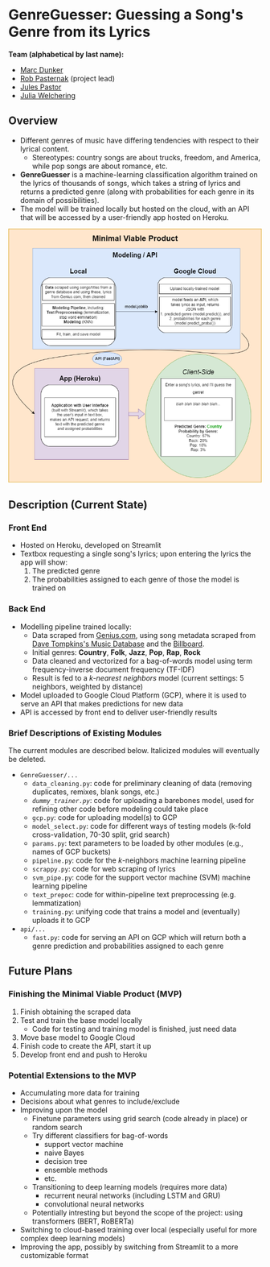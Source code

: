 # GenreGuesser: Guessing a Song's Genre from its Lyrics

**Team (alphabetical by last name):**
* [Marc Dunker](https://github.com/Dunkerm)
* [Rob Pasternak](https://github.com/robpasternak) (project lead)
* [Jules Pastor](https://github.com/JJPPastor)
* [Julia Welchering](https://github.com/julia-welch)

## Overview

- Different genres of music have differing tendencies with respect to their lyrical content.
    * Stereotypes: country songs are about trucks, freedom, and America, while pop songs are about romance, etc.
- **GenreGuesser** is a machine-learning classification algorithm trained on the lyrics of thousands of songs, which takes a string of lyrics and returns a predicted genre (along with probabilities for each genre in its domain of possibilities).
- The model will be trained locally but hosted on the cloud, with an API that will be accessed by a user-friendly app hosted on Heroku.

![productdiagram](productdiagram.png)

## Description (Current State)

### Front End

- Hosted on Heroku, developed on Streamlit
- Textbox requesting a single song's lyrics; upon entering the lyrics the app will show:
    1. The predicted genre
    2. The probabilities assigned to each genre of those the model is trained on

### Back End

- Modelling pipeline trained locally:
    * Data scraped from [Genius.com](https://www.genius.com), using song metadata scraped from [Dave Tompkins's Music Database](https://cs.uwaterloo.ca/~dtompkin/music/) and the [Billboard](https://www.billboard.com/charts/hot-100/).
    * Initial genres: **Country**, **Folk**, **Jazz**, **Pop**, **Rap**, **Rock**
    * Data cleaned and vectorized for a bag-of-words model using term frequency-inverse document frequency (TF-IDF)
    * Result is fed to a *k-nearest neighbors* model (current settings: 5 neighbors, weighted by distance)
- Model uploaded to Google Cloud Platform (GCP), where it is used to serve an API that makes predictions for new data
- API is accessed by front end to deliver user-friendly results

### Brief Descriptions of Existing Modules

The current modules are described below. Italicized modules will eventually be deleted.

* `GenreGuesser/...`
    * `data_cleaning.py`: code for preliminary cleaning of data (removing duplicates, remixes, blank songs, etc.)
    * _`dummy_trainer.py`_: code for uploading a barebones model, used for refining other code before modeling could take place
    * `gcp.py`: code for uploading model(s) to GCP
    * `model_select.py`: code for different ways of testing models (k-fold cross-validation, 70-30 split, grid search)
    * `params.py`: text parameters to be loaded by other modules (e.g., names of GCP buckets)
    * `pipeline.py`: code for the _k_-neighbors machine learning pipeline
    * `scrappy.py`: code for web scraping of lyrics
    * `svm_pipe.py`: code for the support vector machine (SVM) machine learning pipeline
    * `text_prepoc`: code for within-pipeline text preprocessing (e.g. lemmatization)
    * `training.py`: unifying code that trains a model and (eventually) uploads it to GCP
* `api/...`
    * `fast.py`: code for serving an API on GCP which will return both a genre prediction and probabilities assigned to each genre

## Future Plans
### Finishing the Minimal Viable Product (MVP)

1. Finish obtaining the scraped data
2. Test and train the base model locally
    * Code for testing and training model is finished, just need data
3. Move base model to Google Cloud
4. Finish code to create the API, start it up
5. Develop front end and push to Heroku

### Potential Extensions to the MVP

* Accumulating more data for training
* Decisions about what genres to include/exclude
* Improving upon the model
    * Finetune parameters using grid search (code already in place) or random search
    * Try different classifiers for bag-of-words
        * support vector machine
        * naive Bayes
        * decision tree
        * ensemble methods
        * etc.
    * Transitioning to deep learning models (requires more data)
        * recurrent neural networks (including LSTM and GRU)
        * convolutional neural networks
    * Potentially intresting but beyond the scope of the project: using transformers (BERT, RoBERTa)
* Switching to cloud-based training over local (especially useful for more complex deep learning models)
* Improving the app, possibly by switching from Streamlit to a more customizable format
